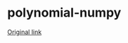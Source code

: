 # polynomial-numpy

[Original link](https://github.com/pytorch/tutorials/blob/main/beginner_source/examples_tensor/polynomial_numpy.py)
